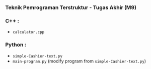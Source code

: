 ### Teknik Pemrograman Terstruktur - Tugas Akhir (M9)

### C++ : 
- `calculator.cpp`

### Python : 
- `simple-Cashier-text.py`
- `main-program.py` (modify program from `simple-Cashier-text.py`)
